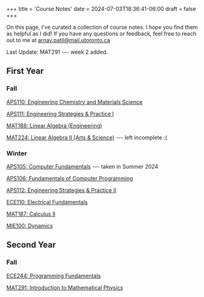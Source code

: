 +++
title = 'Course Notes'
date = 2024-07-03T18:36:41-06:00
draft = false
+++

On this page, I've curated a collection of course notes. I hope you find them as helpful as I did! If you have any questions or feedback, feel free to reach out to me at [arnav.patil@mail.utoronto.ca](mailto:arnav.patil@mail.utoronto.ca)

Last Update: MAT291 --- week 2 added.

## First Year
### Fall
[APS110: Engineering Chemistry and Materials Science](/notes/firstyear/aps110/)

[APS111: Engineering Strategies & Practice I](/notes/firstyear/aps111/)

[MAT188: Linear Algebra (Engineering)](/notes/firstyear/mat188)

[MAT224: Linear Algebra II (Arts & Science)](/notes/firstyear/mat224) --- left incomplete :( 

### Winter
[APS105: Computer Fundamentals](/notes/firstyear/aps105/) --- taken in Summer 2024

[APS106: Fundamentals of Computer Programming](/notes/firstyear/aps106/)

[APS112: Engineering Strategies & Practice II](/notes/firstyear/aps112/)

[ECE110: Electrical Fundamentals](/notes/firstyear/ece110/)

[MAT187: Calculus II](/notes/firstyear/mat187/)

[MIE100: Dynamics](/notes/firstyear/mie100/)

## Second Year
### Fall
[ECE244: Programming Fundamentals](/notes/secondyear/ece244/)

[MAT291: Introduction to Mathematical Physics](/notes/secondyear/mat291/)
